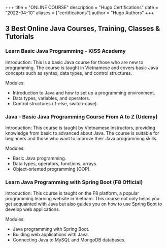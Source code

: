 +++
title = "ONLINE COURSE"
description = "Hugo Certifications"
date = "2022-04-10"
aliases = ["certifications"]
author = "Hugo Authors"
+++

## 3 Best Online Java Courses, Training, Classes & Tutorials

### Learn Basic Java Programming - KISS Academy
Introduction: This is a basic Java course for those who are new to programming. The course is taught in Vietnamese and covers basic Java concepts such as syntax, data types, and control structures.

Modules:
- Introduction to Java and how to set up a programming environment.
- Data types, variables, and operators.
- Control structures (if-else, switch-case).
### Java - Basic Java Programming Course From A to Z (Udemy)
Introduction: This course is taught by Vietnamese instructors, providing knowledge from basic to advanced about Java. The course is suitable for beginners and those who want to improve their Java programming skills.

Modules:
- Basic Java programming.
- Data types, operators, functions, arrays.
- Object-oriented programming (OOP).
### Learn Java Programming with Spring Boot (F8 Official)
Introduction: This course is taught on the F8 platform, a popular programming learning website in Vietnam. This course not only helps you get acquainted with Java but also guides you on how to use Spring Boot to develop web applications.

Modules:
- Java programming with Spring Boot.
- Building web applications with Java.
- Connecting Java to MySQL and MongoDB databases.